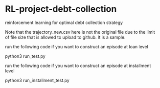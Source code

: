 # RL-project-debt-collection
reinforcement learning for optimal debt collection strategy

Note that the trajectory_new.csv here is not the original file due to the limit of file size that is allowed to upload to github. It is a sample. 

run the following code if you want to construct an episode at loan level

python3 run_test.py

run the following code if you want to construct an episode at installment level

python3 run_installment_test.py
